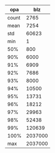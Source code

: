 | opa | blz |
| --- | --- |
| count | 2765 |
| mean | 7254 |
| std | 60623 |
| min | 1 |
| 50% | 800 |
| 90% | 6000 |
| 91% | 6909 |
| 92% | 7686 |
| 93% | 8000 |
| 94% | 10500 |
| 95% | 13731 |
| 96% | 18212 |
| 97% | 29963 |
| 98% | 52438 |
| 99% | 120639 |
| 100% | 2037000 |
| max | 2037000 |
